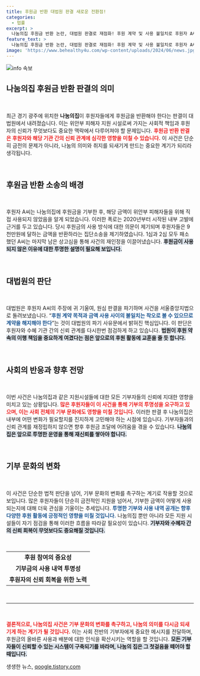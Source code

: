 ```yaml
---
title: 후원금 반환 대법원 판결 새로운 전환점!
categories:
  - 법률
excerpt: >
  나눔의집 후원금 반환 논란, 대법원 판결로 재점화! 후원 계약 및 사용 불일치로 후원자 A씨의 청구 소송이 새 전환점을 맞았습니다. 당신의 생각은? 클릭해서 자세히 알아보세요!
feature_text: >
  나눔의집 후원금 반환 논란, 대법원 판결로 재점화! 후원 계약 및 사용 불일치로 후원자 A씨의 청구 소송이 새 전환점을 맞았습니다. 당신의 생각은? 클릭해서 자세히 알아보세요!
image: 'https://www.behealthy4u.com/wp-content/uploads/2024/06/news.jpg'
---
```


<p><img src="https://www.behealthy4u.com/wp-content/uploads/2024/06/news.jpg" alt="info 속보" /></p>

<h2 data-ke-size="size26">나눔의집 후원금 반환 판결의 의미</h2>

<p data-ke-size="size16">&nbsp;</p>

<p>최근 경기 광주에 위치한 <b>나눔의집</b>이 후원자들에게 후원금을 반환해야 한다는 판결이 대법원에서 내려졌습니다. 이는 위안부 피해자 지원 시설로써 가지는 사회적 책임과 후원자의 신뢰가 무엇보다도 중요한 맥락에서 다루어져야 할 문제입니다. <b><span style="color: #ee2323;">후원금 반환 판결은 후원자와 해당 기관 간의 신뢰 관계에 심각한 영향을 미칠 수 있습니다.</span></b> 이 사건은 단순히 금전의 문제가 아니라, 나눔의 의미와 취지를 되새기게 만드는 중요한 계기가 되리라 생각됩니다.</p>

<p data-ke-size="size16">&nbsp;</p>

<h2 data-ke-size="size26">후원금 반환 소송의 배경</h2>

<p data-ke-size="size16">&nbsp;</p>

<p>후원자 A씨는 나눔의집에 후원금을 기부한 후, 해당 금액이 위안부 피해자들을 위해 직접 사용되지 않았음을 알게 되었습니다. 이러한 폭로는 2020년부터 시작된 내부 고발에 근거를 두고 있습니다. 당시 후원금의 사용 방식에 대한 의문이 제기되며 후원자들은 9천만원에 달하는 금액을 반환하라는 집단소송을 제기하였습니다. 1심과 2심 모두 패소했던 A씨는 마지막 남은 상고심을 통해 사건의 재인정을 이끌어냈습니다. <b><span style="background-color: #21538527;">후원금이 사용되지 않은 이유에 대한 투명한 설명이 필요해 보입니다.</span></b></p>

<p data-ke-size="size16">&nbsp;</p>

<h2 data-ke-size="size26">대법원의 판단</h2>

<p data-ke-size="size16">&nbsp;</p>

<p>대법원은 후원자 A씨의 주장에 귀 기울여, 원심 판결을 파기하며 사건을 서울중앙지법으로 돌려보냈습니다. “<b><span style="color: #1a5490;">후원 계약 목적과 금액 사용 사이의 불일치는 착오로 볼 수 있으므로 계약을 해지해야 한다</span></b>”는 것이 대법원의 파기 사유문에서 밝혀진 핵심입니다. 이 판단은 후원자와 수혜 기관 간의 신뢰 관계를 다시한번 점검하게 하고 있습니다. <b><span style="background-color: #21538527;">법원이 후원 약속의 이행 책임을 중요하게 여겼다는 점은 앞으로의 후원 활동에 교훈을 줄 듯 합니다.</span></b></p>

<p data-ke-size="size16">&nbsp;</p>

<h2 data-ke-size="size26">사회의 반응과 향후 전망</h2>

<p data-ke-size="size16">&nbsp;</p>

<p>이번 사건은 나눔의집과 같은 지원시설들에 대한 모든 기부자들의 신뢰에 지대한 영향을 미치고 있는 상황입니다. <b><span style="color: #ee2323;">많은 후원자들이 이 사건을 통해 기부의 투명성을 요구하고 있으며, 이는 사회 전체의 기부 문화에도 영향을 미칠 것입니다.</span></b> 이러한 판결 후 나눔의집은 내부에 어떤 변화가 필요할지를 진지하게 고민해야 하는 시점에 있습니다. 기부자들과의 신뢰 관계를 재정립하지 않으면 향후 후원금 조달에 어려움을 겪을 수 있습니다. <b><span style="background-color: #21538527;">나눔의 집은 앞으로 투명한 운영을 통해 재신뢰를 쌓아야 합니다.</span></b></p>

<p data-ke-size="size16">&nbsp;</p>

<h2 data-ke-size="size26">기부 문화의 변화</h2>

<p data-ke-size="size16">&nbsp;</p>

<p>이 사건은 단순한 법적 판단을 넘어, 기부 문화의 변화를 촉구하는 계기로 작용할 것으로 보입니다. 많은 후원자들이 단순히 금전적인 지원을 넘어서, 기부한 금액이 어떻게 사용되는지에 대해 더욱 관심을 기울이는 추세입니다. <b><span style="color: #1a5490;">투명한 기부와 사용 내역 공개는 향후 다양한 후원 활동에 긍정적인 영향을 미칠 것입니다.</span></b> 나눔의집 뿐만 아니라 모든 지원 시설들이 자기 점검을 통해 이러한 흐름을 따라갈 필요성이 있습니다. <b><span style="background-color: #21538527;">기부자와 수혜자 간의 신뢰 회복이 무엇보다도 중요해질 것입니다.</span></b></p>

<p data-ke-size="size16">&nbsp;</p>

<table>
<tr>
<td style="text-align: center; height: 17px;"><b>후원 참여의 중요성</b></td>
</tr>
<tr>
<td style="text-align: center; height: 17px;"><b>기부금의 사용 내역 투명성</b></td>
</tr>
<tr>
<td style="text-align: center; height: 17px;"><b>후원자의 신뢰 회복을 위한 노력</b></td>
</tr>
</table>

<p data-ke-size="size16">&nbsp;</p>

<hr>

<p data-ke-size="size16">&nbsp;</p>

<p><b><span style="color: #ee2323;">결론적으로, 나눔의집 사건은 기부 문화의 변화를 촉구하고, 나눔의 의미를 다시금 되새기게 하는 계기가 될 것입니다.</span></b> 이는 사회 전반의 기부자에게 중요한 메시지를 전달하며, 후원금의 올바른 사용과 배분에 대한 인식을 확산시키는 역할을 할 것입니다. <b><span style="background-color: #21538527;">모든 기부자들이 신뢰할 수 있는 시스템이 구축되기를 바라며, 나눔의 집은 그 첫걸음을 떼어야 할 때입니다.</span></b></p>
생생한 뉴스, <a href="https://qoogle.tistory.com" rel="dofollow">qoogle.tistory.com</a>


